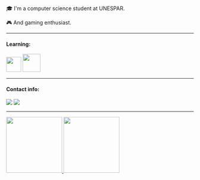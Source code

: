 :mortar_board: I'm a computer science student at UNESPAR.

:video_game: And gaming enthusiast.

---
#### Learning:

<img loading="lazy" src="https://cdn.jsdelivr.net/gh/devicons/devicon/icons/java/java-original.svg" width="40" height="40"/> <img loading="lazy" src="https://cdn.jsdelivr.net/gh/devicons/devicon/icons/mysql/mysql-original-wordmark.svg" width="48" height="48"/>

---

#### Contact info:

<div>
<a href = "mailto:samuel20018@gmail.com"><img loading="lazy" src="https://img.shields.io/badge/samuel20018@gmail.com-d14836?style=for-the-badge&logo=gmail&logoColor=white" target="_blank"></a>
<a href="https://www.linkedin.com/in/samuel-salvador" target="_blank"><img loading="lazy" src="https://img.shields.io/badge/-samuel--salvador-%230077B5?style=for-the-badge&logo=linkedin&logoColor=white" target="_blank"></a>   
</div>

---

<div>
<a href="https://github.com/Samuel-Salvador">
<img loading="lazy" height="150em" src="https://github-readme-stats.vercel.app/api/top-langs/?username=Samuel-Salvador&layout=compact&langs_count=7&theme=dracula"/>
<img loading="lazy" height="150em" src="https://github-readme-stats.vercel.app/api?username=Samuel-Salvador&show_icons=true&theme=dracula&include_all_commits=true&count_private=true"/>
</div>
